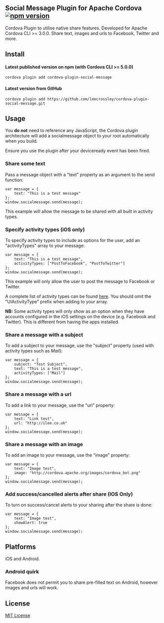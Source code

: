 ## Social Message Plugin for Apache Cordova [![npm version](https://badge.fury.io/js/cordova-plugin-social-message.svg)](http://badge.fury.io/js/cordova-plugin-social-message)

Cordova Plugin to utilise native share features. Developed for Apache Cordova CLI >= 3.0.0. Share text, images and urls to Facebook, Twitter and more.

## Install

#### Latest published version on npm (with Cordova CLI >= 5.0.0)

```
cordova plugin add cordova-plugin-social-message
```

#### Latest version from GitHub

```
cordova plugin add https://github.com/leecrossley/cordova-plugin-social-message.git
```

## Usage

You **do not** need to reference any JavaScript, the Cordova plugin architecture will add a socialmessage object to your root automatically when you build.

Ensure you use the plugin after your deviceready event has been fired.

### Share some text

Pass a message object with a "text" property as an argument to the send function:

```
var message = {
    text: "This is a test message"
};
window.socialmessage.send(message);
```

This example will allow the message to be shared with all built in activity types.

### Specify activity types (iOS only)

To specify activity types to include as options for the user, add an "activityTypes" array to your message:

```
var message = {
    text: "This is a test message",
    activityTypes: ["PostToFacebook", "PostToTwitter"]
};
window.socialmessage.send(message);
```

This example will only allow the user to post the message to Facebook or Twitter.

A complete list of activity types can be found [here](http://developer.apple.com/library/ios/#documentation/UIKit/Reference/UIActivity_Class/Reference/Reference.html#//apple_ref/occ/cl/UIActivity). You should omit the "UIActivityType" prefix when adding to your array.

**NB:** Some activity types will only show as an option when they have accounts configured in the iOS settings on the device (e.g. Facebook and Twitter). This is different from having the apps installed.

### Share a message with a subject

To add a subject to your message, use the "subject" property (used with activity types such as *Mail*):

```
var message = {
    subject: "Test Subject",
    text: "This is a test message",
    activityTypes: ["Mail"]
};
window.socialmessage.send(message);
```

### Share a message with a url

To add a link to your message, use the "url" property:

```
var message = {
    text: "Link test",
    url: "http://ilee.co.uk"
};
window.socialmessage.send(message);
```

### Share a message with an image

To add an image to your message, use the "image" property:

```
var message = {
    text: "Image test",
    image: "http://cordova.apache.org/images/cordova_bot.png"
};
window.socialmessage.send(message);
```

### Add success/cancelled alerts after share (IOS Only)

To turn on success/cancel alerts to your sharing after the share is done:

```
var message = {
    text: "Image test",
    showAlert: true
};
window.socialmessage.send(message);
```

## Platforms

iOS and Android.

### Android quirk

Facebook does not permit you to share pre-filled text on Android, however images and urls will work.

## License

[MIT License](http://ilee.mit-license.org)
